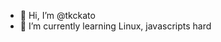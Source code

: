 - 👋 Hi, I’m @tkckato
- 🌱 I’m currently learning Linux, javascripts hard


<!---
tkcistheman/tkcistheman is a ✨ special ✨ repository because its `README.md` (this file) appears on your GitHub profile.
You can click the Preview link to take a look at your changes.
--->
